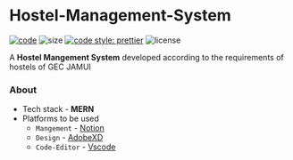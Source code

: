 # Hostel-Management-System
[![code](https://tokei.rs/b1/github/preIdiot/Hostel-Management-System?category=code)](https://github.com/XAMPPRocky/tokei)
![size](https://img.shields.io/github/languages/code-size/preIdiot/Hostel-Management-System)
[![code style: prettier](https://img.shields.io/badge/code_style-prettier-ff69b4.svg)](https://github.com/prettier/prettier)
![license](https://img.shields.io/github/license/preIdiot/Hostel-Management-System)
<!-- ![lines](https://img.shields.io/tokei/lines/github/preIdiot/Hostel-Management-System) -->

A **Hostel Mangement System** developed according to the requirements of hostels of GEC JAMUI

### About

- Tech stack - **MERN**
- Platforms to be used
  - `Mangement` - [Notion](https://www.notion.so/)
  - `Design` - [AdobeXD](https://www.adobe.com/in/products/xd.html)
  - `Code-Editor` - [Vscode](https://code.visualstudio.com/)


